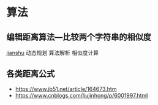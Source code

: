 # 算法
## 编辑距离算法—比较两个字符串的相似度
[jianshu](https://www.jianshu.com/p/46ff18e8d636)
动态规划
算法解析
相似度计算

##  各类距离公式
+ https://www.jb51.net/article/164673.htm
+ https://www.cnblogs.com/liujinhong/p/6001997.html